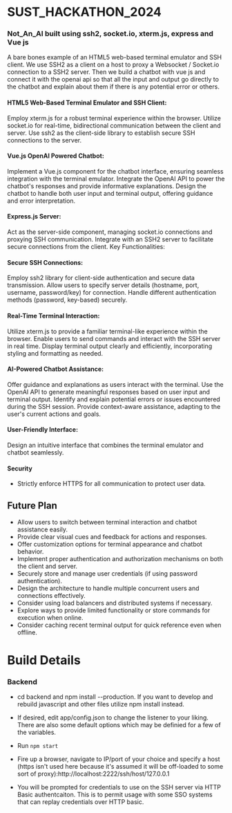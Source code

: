 # SUST_HACKATHON_2024
 ### Not_An_AI built using ssh2, socket.io, xterm.js, express and Vue js

A bare bones example of an HTML5 web-based terminal emulator and SSH client. We use SSH2 as a client on a host to proxy a Websocket / Socket.io connection to a SSH2 server. Then we build a chatbot with vue js and connect it with the openai api so that all the input and output go directly to the chatbot and explain about them if there is any potential error or others.

#### HTML5 Web-Based Terminal Emulator and SSH Client:
Employ xterm.js for a robust terminal experience within the browser.
Utilize socket.io for real-time, bidirectional communication between the client and server.
Use ssh2 as the client-side library to establish secure SSH connections to the server.
#### Vue.js OpenAI Powered Chatbot:
Implement a Vue.js component for the chatbot interface, ensuring seamless integration with the terminal emulator.
Integrate the OpenAI API to power the chatbot's responses and provide informative explanations.
Design the chatbot to handle both user input and terminal output, offering guidance and error interpretation.
####  Express.js Server:
Act as the server-side component, managing socket.io connections and proxying SSH communication.
Integrate with an SSH2 server to facilitate secure connections from the client.
Key Functionalities:

####  Secure SSH Connections:
Employ ssh2 library for client-side authentication and secure data transmission.
Allow users to specify server details (hostname, port, username, password/key) for connection.
Handle different authentication methods (password, key-based) securely.
####  Real-Time Terminal Interaction:
Utilize xterm.js to provide a familiar terminal-like experience within the browser.
Enable users to send commands and interact with the SSH server in real time.
Display terminal output clearly and efficiently, incorporating styling and formatting as needed.
####  AI-Powered Chatbot Assistance:
Offer guidance and explanations as users interact with the terminal.
Use the OpenAI API to generate meaningful responses based on user input and terminal output.
Identify and explain potential errors or issues encountered during the SSH session.
Provide context-aware assistance, adapting to the user's current actions and goals.
####  User-Friendly Interface:
Design an intuitive interface that combines the terminal emulator and chatbot seamlessly.
#### Security 
- Strictly enforce HTTPS for all communication to protect user data.


## Future Plan
- Allow users to switch between terminal interaction and chatbot assistance easily.
- Provide clear visual cues and feedback for actions and responses.
- Offer customization options for terminal appearance and chatbot behavior.
- Implement proper authentication and authorization mechanisms on both the client and server.
- Securely store and manage user credentials (if using password authentication).
- Design the architecture to handle multiple concurrent users and connections effectively.
- Consider using load balancers and distributed systems if necessary.
- Explore ways to provide limited functionality or store commands for execution when online.
- Consider caching recent terminal output for quick reference even when offline.


# Build Details

### Backend
- cd backend and npm install --production. If you want to develop and rebuild javascript and other files utilize npm install instead.

- If desired, edit app/config.json to change the listener to your liking. There are also some default options which may be definied for a few of the variables.

- Run `npm start`

- Fire up a browser, navigate to IP/port of your choice and specify a host (https isn't used here because it's assumed it will be off-loaded to some sort of proxy):http://localhost:2222/ssh/host/127.0.0.1

- You will be prompted for credentials to use on the SSH server via HTTP Basic authentcaiton. This is to permit usage with some SSO systems that can replay credentials over HTTP basic.
